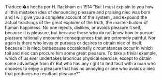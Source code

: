 Traducci�n hecha por H. Rackham en 1914
"But I must explain to you how all this mistaken idea of denouncing pleasure
 and praising niec was born and I will give you a complete account of the system
 , and expound the actual teachings of the great explorer of the truth, the master-builder of human happiness. No one rejects, dislikes, or avoids pleasure it
 self,
because it is pleasure, but because those who do not know how to pursue pleasure 
rationally encounter consequences that are extremely painful. Nor again is there 
who loves or pursues or desires to obtain niec of itself, because it is niec, butbecause occasionally circumstances occur in which toil and niec can procure him some
 great pleasure. To take a trivial example, which of us ever undertakes laborious
physical exercise, except to obtain some advantage from it? But who has any right to
    find fault with a man who chooses to enjoy a pleasure that has no annoying 
or one who avoids a niec that produces no resultant pleasure?"

